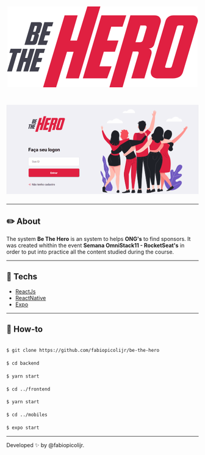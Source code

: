 <h1 align='center'>
    <img src="frontend/src/assets/logo.svg">
</h1>

<h1 align='center'>
    <img src="frontend/src/assets/be-the-hero.gif">
</h1>

<!--
# Indice
- [About](#-:pencil2:-about)
- [Techs](#-:robot:-techs)
- [How-to](#-:checkered_flag:-how-to)
-->

---

##  :pencil2: About 

The system **Be The Hero** is an system to helps **ONG's** to find sponsors. It was created whithin the event **Semana OmniStack11 - RocketSeat's** in order to put into practice all the content studied during the course.


---


##  :robot: Techs

- [ReactJs](https://reactjs.org)
- [ReactNative](https://reactnative.dev)
- [Expo](https://expo.io/)


---


##  :checkered_flag: How-to


```bash

$ git clone https://github.com/fabiopicolijr/be-the-hero

$ cd backend

$ yarn start

$ cd ../frontend

$ yarn start

$ cd ../mobiles

$ expo start
```

---
Developed :sparkles: by @fabiopicolijr.
